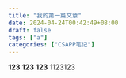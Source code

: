 ```yaml
---
title: "我的第一篇文章"
date: 2024-04-24T00:42:49+08:00
draft: false
tags: ["a"]
categories: ["CSAPP笔记"]
---
```

**123**
**123**
**123**
1123123